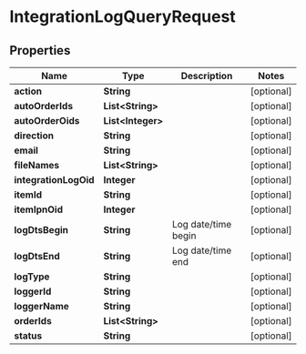 

# IntegrationLogQueryRequest


## Properties

| Name | Type | Description | Notes |
|------------ | ------------- | ------------- | -------------|
|**action** | **String** |  |  [optional] |
|**autoOrderIds** | **List&lt;String&gt;** |  |  [optional] |
|**autoOrderOids** | **List&lt;Integer&gt;** |  |  [optional] |
|**direction** | **String** |  |  [optional] |
|**email** | **String** |  |  [optional] |
|**fileNames** | **List&lt;String&gt;** |  |  [optional] |
|**integrationLogOid** | **Integer** |  |  [optional] |
|**itemId** | **String** |  |  [optional] |
|**itemIpnOid** | **Integer** |  |  [optional] |
|**logDtsBegin** | **String** | Log date/time begin |  [optional] |
|**logDtsEnd** | **String** | Log date/time end |  [optional] |
|**logType** | **String** |  |  [optional] |
|**loggerId** | **String** |  |  [optional] |
|**loggerName** | **String** |  |  [optional] |
|**orderIds** | **List&lt;String&gt;** |  |  [optional] |
|**status** | **String** |  |  [optional] |



